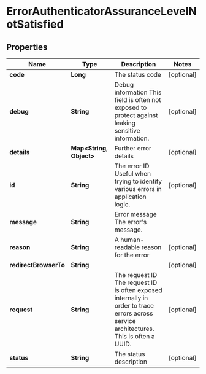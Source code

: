 

# ErrorAuthenticatorAssuranceLevelNotSatisfied


## Properties

| Name | Type | Description | Notes |
|------------ | ------------- | ------------- | -------------|
|**code** | **Long** | The status code |  [optional] |
|**debug** | **String** | Debug information  This field is often not exposed to protect against leaking sensitive information. |  [optional] |
|**details** | **Map&lt;String, Object&gt;** | Further error details |  [optional] |
|**id** | **String** | The error ID  Useful when trying to identify various errors in application logic. |  [optional] |
|**message** | **String** | Error message  The error&#39;s message. |  |
|**reason** | **String** | A human-readable reason for the error |  [optional] |
|**redirectBrowserTo** | **String** |  |  [optional] |
|**request** | **String** | The request ID  The request ID is often exposed internally in order to trace errors across service architectures. This is often a UUID. |  [optional] |
|**status** | **String** | The status description |  [optional] |



